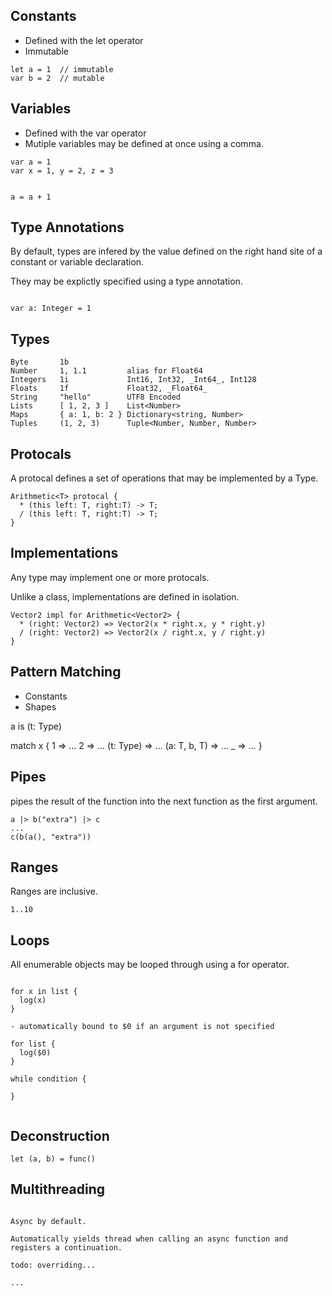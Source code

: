 ## Constants

- Defined with the let operator
- Immutable

```
let a = 1  // immutable
var b = 2  // mutable
```

## Variables

- Defined with the var operator
- Mutiple variables may be defined at once using a comma.
```
var a = 1
var x = 1, y = 2, z = 3


a = a + 1
```

## Type Annotations

By default, types are infered by the value defined on the right hand site of a constant or variable declaration.

They may be explictly specified using a type annotation.

 ```
 
 var a: Integer = 1
 
 ```

## Types

```
Byte       1b
Number     1, 1.1         alias for Float64
Integers   1i             Int16, Int32, _Int64_, Int128
Floats     1f             Float32, _Float64_
String     "hello"        UTF8 Encoded
Lists      [ 1, 2, 3 ]    List<Number>
Maps       { a: 1, b: 2 } Dictionary<string, Number>
Tuples     (1, 2, 3)      Tuple<Number, Number, Number>
```

## Protocals

A protocal defines a set of operations that may be implemented by a Type.

```
Arithmetic<T> protocal { 
  * (this left: T, right:T) -> T;
  / (this left: T, right:T) -> T;
}
```

## Implementations

Any type may implement one or more protocals.

Unlike a class, implementations are defined in isolation.

```
Vector2 impl for Arithmetic<Vector2> {
  * (right: Vector2) => Vector2(x * right.x, y * right.y)
  / (right: Vector2) => Vector2(x / right.x, y / right.y)
}
```

## Pattern Matching

- Constants
- Shapes

a is (t: Type)

match x {
  1            => ...
  2            => ...
  (t: Type)    => ...
  (a: T, b, T) => ...
  _            => ...
}

## Pipes

pipes the result of the function into the next function as the first argument. 

```
a |> b("extra") |> c
...
c(b(a(), "extra"))
```

## Ranges

Ranges are inclusive.

```
1..10 
```

## Loops

All enumerable objects may be looped through using a for operator.

```

for x in list {
  log(x)
}

- automatically bound to $0 if an argument is not specified

for list { 
  log($0)
}

while condition { 

}


```


## Deconstruction

```
let (a, b) = func()
```

## Multithreading
```

Async by default.

Automatically yields thread when calling an async function and registers a continuation.

todo: overriding...

...

